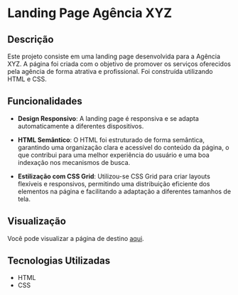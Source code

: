 # Landing Page Agência XYZ

## Descrição
Este projeto consiste em uma landing page desenvolvida para a Agência XYZ. A página foi criada com o objetivo de promover os serviços oferecidos pela agência de forma atrativa e profissional. Foi construída utilizando HTML e CSS.

## Funcionalidades
- **Design Responsivo**: A landing page é responsiva e se adapta automaticamente a diferentes dispositivos.
  
- **HTML Semântico**: O HTML foi estruturado de forma semântica, garantindo uma organização clara e acessível do conteúdo da página, o que contribui para uma melhor experiência do usuário e uma boa indexação nos mecanismos de busca.

- **Estilização com CSS Grid**: Utilizou-se CSS Grid para criar layouts flexíveis e responsivos, permitindo uma distribuição eficiente dos elementos na página e facilitando a adaptação a diferentes tamanhos de tela.

## Visualização
Você pode visualizar a página de destino [aqui](https://gabrielth58.github.io/GridLandingPage/).

## Tecnologias Utilizadas
- HTML
- CSS


